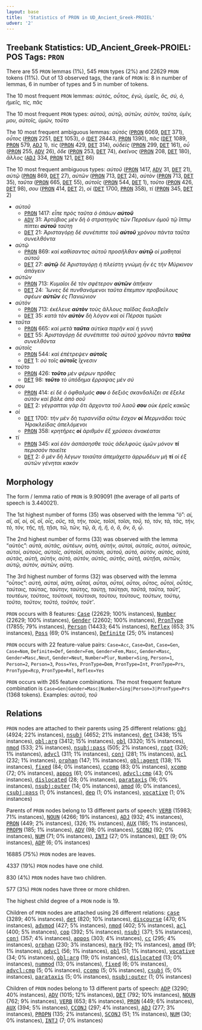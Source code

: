 ```yaml
---
layout: base
title:  'Statistics of PRON in UD_Ancient_Greek-PROIEL'
udver: '2'
---
```


## Treebank Statistics: UD_Ancient_Greek-PROIEL: POS Tags: `PRON`

There are 55 `PRON` lemmas (1%), 545 `PRON` types (2%) and 22629 `PRON` tokens (11%).
Out of 13 observed tags, the rank of `PRON` is: 8 in number of lemmas, 6 in number of types and 5 in number of tokens.

The 10 most frequent `PRON` lemmas: <em>αὐτός, οὗτος, ἐγώ, ὑμεῖς, ὅς, σύ, ὁ, ἡμεῖς, τίς, πᾶς</em>

The 10 most frequent `PRON` types:  <em>αὐτοῦ, αὐτῷ, αὐτῶν, αὐτὸν, ταῦτα, ὑμῖν, μου, αὐτοῖς, ὑμῶν, τοῦτο</em>

The 10 most frequent ambiguous lemmas: <em>αὐτός</em> (<tt><a href="grc_proiel-pos-PRON.html">PRON</a></tt> 6069, <tt><a href="grc_proiel-pos-DET.html">DET</a></tt> 371), <em>οὗτος</em> (<tt><a href="grc_proiel-pos-PRON.html">PRON</a></tt> 2251, <tt><a href="grc_proiel-pos-DET.html">DET</a></tt> 1053), <em>ὁ</em> (<tt><a href="grc_proiel-pos-DET.html">DET</a></tt> 28443, <tt><a href="grc_proiel-pos-PRON.html">PRON</a></tt> 1390), <em>πᾶς</em> (<tt><a href="grc_proiel-pos-DET.html">DET</a></tt> 1089, <tt><a href="grc_proiel-pos-PRON.html">PRON</a></tt> 579, <tt><a href="grc_proiel-pos-ADJ.html">ADJ</a></tt> 1), <em>τὶς</em> (<tt><a href="grc_proiel-pos-PRON.html">PRON</a></tt> 429, <tt><a href="grc_proiel-pos-DET.html">DET</a></tt> 314), <em>οὐδείς</em> (<tt><a href="grc_proiel-pos-PRON.html">PRON</a></tt> 299, <tt><a href="grc_proiel-pos-DET.html">DET</a></tt> 161), <em>οὗ</em> (<tt><a href="grc_proiel-pos-PRON.html">PRON</a></tt> 255, <tt><a href="grc_proiel-pos-ADV.html">ADV</a></tt> 26), <em>ὅδε</em> (<tt><a href="grc_proiel-pos-PRON.html">PRON</a></tt> 253, <tt><a href="grc_proiel-pos-DET.html">DET</a></tt> 74), <em>ἐκεῖνος</em> (<tt><a href="grc_proiel-pos-PRON.html">PRON</a></tt> 208, <tt><a href="grc_proiel-pos-DET.html">DET</a></tt> 180), <em>ἄλλος</em> (<tt><a href="grc_proiel-pos-ADJ.html">ADJ</a></tt> 334, <tt><a href="grc_proiel-pos-PRON.html">PRON</a></tt> 121, <tt><a href="grc_proiel-pos-DET.html">DET</a></tt> 86)

The 10 most frequent ambiguous types:  <em>αὐτοῦ</em> (<tt><a href="grc_proiel-pos-PRON.html">PRON</a></tt> 1417, <tt><a href="grc_proiel-pos-ADV.html">ADV</a></tt> 31, <tt><a href="grc_proiel-pos-DET.html">DET</a></tt> 21), <em>αὐτῷ</em> (<tt><a href="grc_proiel-pos-PRON.html">PRON</a></tt> 869, <tt><a href="grc_proiel-pos-DET.html">DET</a></tt> 27), <em>αὐτῶν</em> (<tt><a href="grc_proiel-pos-PRON.html">PRON</a></tt> 713, <tt><a href="grc_proiel-pos-DET.html">DET</a></tt> 24), <em>αὐτὸν</em> (<tt><a href="grc_proiel-pos-PRON.html">PRON</a></tt> 713, <tt><a href="grc_proiel-pos-DET.html">DET</a></tt> 35), <em>ταῦτα</em> (<tt><a href="grc_proiel-pos-PRON.html">PRON</a></tt> 665, <tt><a href="grc_proiel-pos-DET.html">DET</a></tt> 55), <em>αὐτοῖς</em> (<tt><a href="grc_proiel-pos-PRON.html">PRON</a></tt> 544, <tt><a href="grc_proiel-pos-DET.html">DET</a></tt> 1), <em>τοῦτο</em> (<tt><a href="grc_proiel-pos-PRON.html">PRON</a></tt> 426, <tt><a href="grc_proiel-pos-DET.html">DET</a></tt> 98), <em>σου</em> (<tt><a href="grc_proiel-pos-PRON.html">PRON</a></tt> 414, <tt><a href="grc_proiel-pos-DET.html">DET</a></tt> 2), <em>οἱ</em> (<tt><a href="grc_proiel-pos-DET.html">DET</a></tt> 1700, <tt><a href="grc_proiel-pos-PRON.html">PRON</a></tt> 358), <em>τί</em> (<tt><a href="grc_proiel-pos-PRON.html">PRON</a></tt> 345, <tt><a href="grc_proiel-pos-DET.html">DET</a></tt> 2)


* <em>αὐτοῦ</em>
  * <tt><a href="grc_proiel-pos-PRON.html">PRON</a></tt> 1417: <em>εἶπε πρὸς ταῦτα ὁ ὀπάων <b>αὐτοῦ</b></em>
  * <tt><a href="grc_proiel-pos-ADV.html">ADV</a></tt> 31: <em>Ἀρτύβιος μὲν δὴ ὁ στρατηγὸς τῶν Περσέων ὁμοῦ τῷ ἵππῳ πίπτει <b>αὐτοῦ</b> ταύτῃ</em>
  * <tt><a href="grc_proiel-pos-DET.html">DET</a></tt> 21: <em>Ἀρισταγόρῃ δὲ συνέπιπτε τοῦ <b>αὐτοῦ</b> χρόνου πάντα ταῦτα συνελθόντα</em>
* <em>αὐτῷ</em>
  * <tt><a href="grc_proiel-pos-PRON.html">PRON</a></tt> 869: <em>καὶ καθίσαντος αὐτοῦ προσῆλθαν <b>αὐτῷ</b> οἱ μαθηταὶ αὐτοῦ</em>
  * <tt><a href="grc_proiel-pos-DET.html">DET</a></tt> 27: <em><b>αὐτῷ</b> δὲ Ἀρισταγόρῃ ἡ πλείστη γνώμη ἦν ἐς τὴν Μύρκινον ἀπάγειν</em>
* <em>αὐτῶν</em>
  * <tt><a href="grc_proiel-pos-PRON.html">PRON</a></tt> 713: <em>Κυμαῖοι δὲ τὸν σφέτερον <b>αὐτῶν</b> ἀπῆκαν</em>
  * <tt><a href="grc_proiel-pos-DET.html">DET</a></tt> 24: <em>Ἴωνες δὲ πυνθανόμενοι ταῦτα ἔπεμπον προβούλους σφέων <b>αὐτῶν</b> ἐς Πανιώνιον</em>
* <em>αὐτὸν</em>
  * <tt><a href="grc_proiel-pos-PRON.html">PRON</a></tt> 713: <em>ἐκέλευε <b>αὐτὸν</b> τοὺς ἄλλους παῖδας διαλαβεῖν</em>
  * <tt><a href="grc_proiel-pos-DET.html">DET</a></tt> 35: <em>κατὰ τὸν <b>αὐτὸν</b> δὴ λόγον καὶ οἱ Πέρσαι τιμῶσι</em>
* <em>ταῦτα</em>
  * <tt><a href="grc_proiel-pos-PRON.html">PRON</a></tt> 665: <em>καὶ μετὰ <b>ταῦτα</b> αὐτίκα παρῆν καὶ ἡ γυνή</em>
  * <tt><a href="grc_proiel-pos-DET.html">DET</a></tt> 55: <em>Ἀρισταγόρῃ δὲ συνέπιπτε τοῦ αὐτοῦ χρόνου πάντα <b>ταῦτα</b> συνελθόντα</em>
* <em>αὐτοῖς</em>
  * <tt><a href="grc_proiel-pos-PRON.html">PRON</a></tt> 544: <em>καὶ ἐπέτρεψεν <b>αὐτοῖς</b></em>
  * <tt><a href="grc_proiel-pos-DET.html">DET</a></tt> 1: <em>οὐ τοῖς <b>αὐτοῖς</b> ἴχνεσιν</em>
* <em>τοῦτο</em>
  * <tt><a href="grc_proiel-pos-PRON.html">PRON</a></tt> 426: <em><b>τοῦτο</b> μὲν φέρων πρόθες</em>
  * <tt><a href="grc_proiel-pos-DET.html">DET</a></tt> 98: <em><b>τοῦτο</b> τὸ ὑπόδημα ἔρραψας μὲν σύ</em>
* <em>σου</em>
  * <tt><a href="grc_proiel-pos-PRON.html">PRON</a></tt> 414: <em>εἰ δὲ ὁ ὀφθαλμός <b>σου</b> ὁ δεξιὸς σκανδαλίζει σε ἔξελε αὐτὸν καὶ βάλε ἀπὸ σοῦ</em>
  * <tt><a href="grc_proiel-pos-DET.html">DET</a></tt> 2: <em>γέγραπται γὰρ ὅτι ἄρχοντα τοῦ λαοῦ <b>σου</b> οὐκ ἐρεῖς κακῶς</em>
* <em>οἱ</em>
  * <tt><a href="grc_proiel-pos-DET.html">DET</a></tt> 1700: <em>τὴν μὲν δὴ τυραννίδα οὕτω ἔσχον <b>οἱ</b> Μερμνάδαι τοὺς Ἡρακλείδας ἀπελόμενοι</em>
  * <tt><a href="grc_proiel-pos-PRON.html">PRON</a></tt> 358: <em>κρητῆρες <b>οἱ</b> ἀριθμὸν ἓξ χρύσεοι ἀνακέαται</em>
* <em>τί</em>
  * <tt><a href="grc_proiel-pos-PRON.html">PRON</a></tt> 345: <em>καὶ ἐὰν ἀσπάσησθε τοὺς ἀδελφοὺς ὑμῶν μόνον <b>τί</b> περισσὸν ποιεῖτε</em>
  * <tt><a href="grc_proiel-pos-DET.html">DET</a></tt> 2: <em>ὃ μὲν δὴ λέγων τοιαῦτα ἀπεμάχετο ἀρρωδέων μὴ <b>τί</b> οἱ ἐξ αὐτῶν γένηται κακόν</em>

## Morphology

The form / lemma ratio of `PRON` is 9.909091 (the average of all parts of speech is 3.440021).

The 1st highest number of forms (35) was observed with the lemma “ὁ”: <em>αἱ, αἳ, αἵ, οἱ, οἳ, οἵ, οἷς, οὓς, τά, τήν, τοὺς, τοῖσί, τοῖσι, τοῦ, τό, τόν, τὰ, τὰς, τὴν, τὸ, τὸν, τῆς, τῇ, τῇσι, τῶ, τῶν, τῷ, ἃ, ἡ, ἣ, ὁ, ὃ, ὃν, ὅ, ᾧ</em>.

The 2nd highest number of forms (33) was observed with the lemma “αὐτός”: <em>αὐτά, αὐτάς, αὐτέων, αὐτή, αὐτήν, αὐταὶ, αὐταῖς, αὐτοί, αὐτούς, αὐτοὶ, αὐτοὺς, αὐτοῖς, αὐτοῖσί, αὐτοῖσι, αὐτοῦ, αὐτό, αὐτόν, αὐτός, αὐτὰ, αὐτὰς, αὐτὴ, αὐτὴν, αὐτὸ, αὐτὸν, αὐτὸς, αὐτῆς, αὐτῇ, αὐτῇσι, αὐτῶν, αὐτῷ, αὑτὸν, αὑτῶν, αὕτη</em>.

The 3rd highest number of forms (32) was observed with the lemma “οὗτος”: <em>αὐτή, αὐταὶ, αὕτη, αὗταί, αὗται, οὗτοί, οὗτοι, οὗτος, οὗτοὶ, οὗτός, ταύταις, ταύτας, ταύτην, ταύτης, ταύτῃ, ταύτῃσι, ταῦτά, ταῦτα, ταῦτ’, τουτέων, τούτοις, τούτοισί, τούτοισι, τούτου, τούτους, τούτων, τούτῳ, τοῦτο, τοῦτον, τοῦτό, τοῦτόν, τοῦτ’</em>.

`PRON` occurs with 8 features: <tt><a href="grc_proiel-feat-Case.html">Case</a></tt> (22629; 100% instances), <tt><a href="grc_proiel-feat-Number.html">Number</a></tt> (22629; 100% instances), <tt><a href="grc_proiel-feat-Gender.html">Gender</a></tt> (22602; 100% instances), <tt><a href="grc_proiel-feat-PronType.html">PronType</a></tt> (17855; 79% instances), <tt><a href="grc_proiel-feat-Person.html">Person</a></tt> (14433; 64% instances), <tt><a href="grc_proiel-feat-Reflex.html">Reflex</a></tt> (653; 3% instances), <tt><a href="grc_proiel-feat-Poss.html">Poss</a></tt> (69; 0% instances), <tt><a href="grc_proiel-feat-Definite.html">Definite</a></tt> (25; 0% instances)

`PRON` occurs with 22 feature-value pairs: `Case=Acc`, `Case=Dat`, `Case=Gen`, `Case=Nom`, `Definite=Def`, `Gender=Fem`, `Gender=Fem,Masc`, `Gender=Masc`, `Gender=Masc,Neut`, `Gender=Neut`, `Number=Plur`, `Number=Sing`, `Person=1`, `Person=2`, `Person=3`, `Poss=Yes`, `PronType=Dem`, `PronType=Int`, `PronType=Prs`, `PronType=Rcp`, `PronType=Rel`, `Reflex=Yes`

`PRON` occurs with 265 feature combinations.
The most frequent feature combination is `Case=Gen|Gender=Masc|Number=Sing|Person=3|PronType=Prs` (1368 tokens).
Examples: <em>αὐτοῦ, τοῦ</em>


## Relations

`PRON` nodes are attached to their parents using 25 different relations: <tt><a href="grc_proiel-dep-obj.html">obj</a></tt> (4924; 22% instances), <tt><a href="grc_proiel-dep-nsubj.html">nsubj</a></tt> (4652; 21% instances), <tt><a href="grc_proiel-dep-det.html">det</a></tt> (3438; 15% instances), <tt><a href="grc_proiel-dep-obl-arg.html">obl:arg</a></tt> (3412; 15% instances), <tt><a href="grc_proiel-dep-obl.html">obl</a></tt> (3320; 15% instances), <tt><a href="grc_proiel-dep-nmod.html">nmod</a></tt> (533; 2% instances), <tt><a href="grc_proiel-dep-nsubj-pass.html">nsubj:pass</a></tt> (505; 2% instances), <tt><a href="grc_proiel-dep-root.html">root</a></tt> (326; 1% instances), <tt><a href="grc_proiel-dep-advcl.html">advcl</a></tt> (311; 1% instances), <tt><a href="grc_proiel-dep-conj.html">conj</a></tt> (281; 1% instances), <tt><a href="grc_proiel-dep-acl.html">acl</a></tt> (232; 1% instances), <tt><a href="grc_proiel-dep-orphan.html">orphan</a></tt> (147; 1% instances), <tt><a href="grc_proiel-dep-obl-agent.html">obl:agent</a></tt> (138; 1% instances), <tt><a href="grc_proiel-dep-fixed.html">fixed</a></tt> (84; 0% instances), <tt><a href="grc_proiel-dep-ccomp.html">ccomp</a></tt> (83; 0% instances), <tt><a href="grc_proiel-dep-xcomp.html">xcomp</a></tt> (72; 0% instances), <tt><a href="grc_proiel-dep-appos.html">appos</a></tt> (61; 0% instances), <tt><a href="grc_proiel-dep-advcl-cmp.html">advcl:cmp</a></tt> (43; 0% instances), <tt><a href="grc_proiel-dep-dislocated.html">dislocated</a></tt> (28; 0% instances), <tt><a href="grc_proiel-dep-parataxis.html">parataxis</a></tt> (16; 0% instances), <tt><a href="grc_proiel-dep-nsubj-outer.html">nsubj:outer</a></tt> (14; 0% instances), <tt><a href="grc_proiel-dep-amod.html">amod</a></tt> (6; 0% instances), <tt><a href="grc_proiel-dep-csubj-pass.html">csubj:pass</a></tt> (1; 0% instances), <tt><a href="grc_proiel-dep-dep.html">dep</a></tt> (1; 0% instances), <tt><a href="grc_proiel-dep-vocative.html">vocative</a></tt> (1; 0% instances)

Parents of `PRON` nodes belong to 13 different parts of speech: <tt><a href="grc_proiel-pos-VERB.html">VERB</a></tt> (15983; 71% instances), <tt><a href="grc_proiel-pos-NOUN.html">NOUN</a></tt> (4266; 19% instances), <tt><a href="grc_proiel-pos-ADJ.html">ADJ</a></tt> (932; 4% instances), <tt><a href="grc_proiel-pos-PRON.html">PRON</a></tt> (449; 2% instances),  (326; 1% instances), <tt><a href="grc_proiel-pos-AUX.html">AUX</a></tt> (185; 1% instances), <tt><a href="grc_proiel-pos-PROPN.html">PROPN</a></tt> (185; 1% instances), <tt><a href="grc_proiel-pos-ADV.html">ADV</a></tt> (98; 0% instances), <tt><a href="grc_proiel-pos-SCONJ.html">SCONJ</a></tt> (92; 0% instances), <tt><a href="grc_proiel-pos-NUM.html">NUM</a></tt> (71; 0% instances), <tt><a href="grc_proiel-pos-INTJ.html">INTJ</a></tt> (27; 0% instances), <tt><a href="grc_proiel-pos-DET.html">DET</a></tt> (9; 0% instances), <tt><a href="grc_proiel-pos-ADP.html">ADP</a></tt> (6; 0% instances)

16885 (75%) `PRON` nodes are leaves.

4337 (19%) `PRON` nodes have one child.

830 (4%) `PRON` nodes have two children.

577 (3%) `PRON` nodes have three or more children.

The highest child degree of a `PRON` node is 19.

Children of `PRON` nodes are attached using 26 different relations: <tt><a href="grc_proiel-dep-case.html">case</a></tt> (3289; 40% instances), <tt><a href="grc_proiel-dep-det.html">det</a></tt> (820; 10% instances), <tt><a href="grc_proiel-dep-discourse.html">discourse</a></tt> (470; 6% instances), <tt><a href="grc_proiel-dep-advmod.html">advmod</a></tt> (427; 5% instances), <tt><a href="grc_proiel-dep-nmod.html">nmod</a></tt> (402; 5% instances), <tt><a href="grc_proiel-dep-acl.html">acl</a></tt> (400; 5% instances), <tt><a href="grc_proiel-dep-cop.html">cop</a></tt> (392; 5% instances), <tt><a href="grc_proiel-dep-nsubj.html">nsubj</a></tt> (371; 5% instances), <tt><a href="grc_proiel-dep-conj.html">conj</a></tt> (357; 4% instances), <tt><a href="grc_proiel-dep-appos.html">appos</a></tt> (303; 4% instances), <tt><a href="grc_proiel-dep-cc.html">cc</a></tt> (295; 4% instances), <tt><a href="grc_proiel-dep-orphan.html">orphan</a></tt> (230; 3% instances), <tt><a href="grc_proiel-dep-mark.html">mark</a></tt> (92; 1% instances), <tt><a href="grc_proiel-dep-amod.html">amod</a></tt> (91; 1% instances), <tt><a href="grc_proiel-dep-advcl.html">advcl</a></tt> (56; 1% instances), <tt><a href="grc_proiel-dep-obl.html">obl</a></tt> (51; 1% instances), <tt><a href="grc_proiel-dep-vocative.html">vocative</a></tt> (34; 0% instances), <tt><a href="grc_proiel-dep-obl-arg.html">obl:arg</a></tt> (19; 0% instances), <tt><a href="grc_proiel-dep-dislocated.html">dislocated</a></tt> (13; 0% instances), <tt><a href="grc_proiel-dep-nummod.html">nummod</a></tt> (13; 0% instances), <tt><a href="grc_proiel-dep-fixed.html">fixed</a></tt> (6; 0% instances), <tt><a href="grc_proiel-dep-advcl-cmp.html">advcl:cmp</a></tt> (5; 0% instances), <tt><a href="grc_proiel-dep-ccomp.html">ccomp</a></tt> (5; 0% instances), <tt><a href="grc_proiel-dep-csubj.html">csubj</a></tt> (5; 0% instances), <tt><a href="grc_proiel-dep-parataxis.html">parataxis</a></tt> (5; 0% instances), <tt><a href="grc_proiel-dep-nsubj-outer.html">nsubj:outer</a></tt> (1; 0% instances)

Children of `PRON` nodes belong to 13 different parts of speech: <tt><a href="grc_proiel-pos-ADP.html">ADP</a></tt> (3290; 40% instances), <tt><a href="grc_proiel-pos-ADV.html">ADV</a></tt> (1015; 12% instances), <tt><a href="grc_proiel-pos-DET.html">DET</a></tt> (792; 10% instances), <tt><a href="grc_proiel-pos-NOUN.html">NOUN</a></tt> (762; 9% instances), <tt><a href="grc_proiel-pos-VERB.html">VERB</a></tt> (653; 8% instances), <tt><a href="grc_proiel-pos-PRON.html">PRON</a></tt> (449; 6% instances), <tt><a href="grc_proiel-pos-AUX.html">AUX</a></tt> (394; 5% instances), <tt><a href="grc_proiel-pos-CCONJ.html">CCONJ</a></tt> (297; 4% instances), <tt><a href="grc_proiel-pos-ADJ.html">ADJ</a></tt> (277; 3% instances), <tt><a href="grc_proiel-pos-PROPN.html">PROPN</a></tt> (135; 2% instances), <tt><a href="grc_proiel-pos-SCONJ.html">SCONJ</a></tt> (51; 1% instances), <tt><a href="grc_proiel-pos-NUM.html">NUM</a></tt> (30; 0% instances), <tt><a href="grc_proiel-pos-INTJ.html">INTJ</a></tt> (7; 0% instances)

